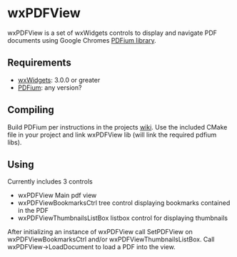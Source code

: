 wxPDFView
=========

wxPDFView is a set of wxWidgets controls to display and 
navigate PDF documents using Google Chromes [PDFium library][2].

Requirements
------------
* [wxWidgets][1]: 3.0.0  or greater
* [PDFium][2]: any version?

Compiling
---------
Build PDFium per instructions in the projects [wiki][3]. Use the 
included CMake file in your project and link wxPDFView lib (will 
link the required pdfium libs).

Using
-----
Currently includes 3 controls
* wxPDFView Main pdf view
* wxPDFViewBookmarksCtrl tree control displaying bookmarks contained in the PDF
* wxPDFViewThumbnailsListBox listbox control for displaying thumbnails

After initializing an instance of wxPDFView call SetPDFView on wxPDFViewBookmarksCtrl 
and/or wxPDFViewThumbnailsListBox. Call wxPDFView->LoadDocument to load a PDF into the 
view.


[1]: http://www.wxwidgets.org
[2]: https://code.google.com/p/pdfium/
[3]: https://code.google.com/p/pdfium/wiki/Build
